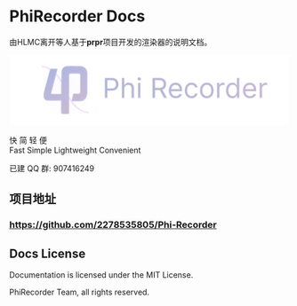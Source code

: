 # PhiRecorder Docs

由HLMC离开等人基于**prpr**项目开发的渲染器的说明文档。

![Phi Recorder Banner](arts/banner.png)

快 简 轻 便  
Fast Simple Lightweight Convenient

已建 QQ 群: 907416249

## 项目地址
### https://github.com/2278535805/Phi-Recorder

## Docs License

Documentation is licensed under the MIT License.

PhiRecorder Team, all rights reserved.
